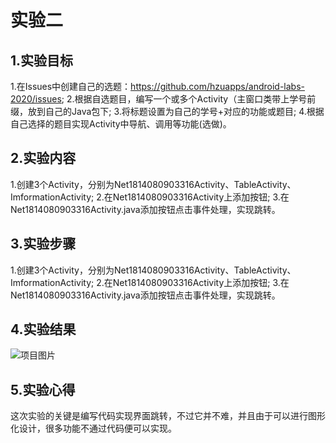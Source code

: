 # 实验二

## 1.实验目标
1.在Issues中创建自己的选题：https://github.com/hzuapps/android-labs-2020/issues;
2.根据自选题目，编写一个或多个Activity（主窗口类带上学号前缀，放到自己的Java包下;
3.将标题设置为自己的学号+对应的功能或题目;
4.根据自己选择的题目实现Activity中导航、调用等功能(选做)。

## 2.实验内容
1.创建3个Activity，分别为Net1814080903316Activity、TableActivity、ImformationActivity;
2.在Net1814080903316Activity上添加按钮;
3.在Net1814080903316Activity.java添加按钮点击事件处理，实现跳转。

## 3.实验步骤
1.创建3个Activity，分别为Net1814080903316Activity、TableActivity、ImformationActivity;
2.在Net1814080903316Activity上添加按钮;
3.在Net1814080903316Activity.java添加按钮点击事件处理，实现跳转。

## 4.实验结果
![项目图片](https://raw.githubusercontent.com/alllovetaken/android-labs-2020/master/students/net1814080903316/lab2result.PNG)

## 5.实验心得
  这次实验的关键是编写代码实现界面跳转，不过它并不难，并且由于可以进行图形化设计，很多功能不通过代码便可以实现。
